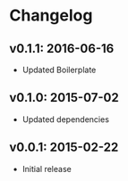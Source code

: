 # Changelog

## v0.1.1: 2016-06-16

- Updated Boilerplate

## v0.1.0: 2015-07-02

- Updated dependencies

## v0.0.1: 2015-02-22

- Initial release
